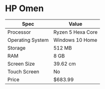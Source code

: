 # HP Omen

| Spec | Value |
|---|---|
| Processor | Ryzen 5 Hexa Core |
| Operating System | Windows 10 Home |
| Storage | 512 MB |
| RAM | 8 GB |
| Screen Size | 39.62 cm |
| Touch Screen | No |
| Price | $683.99 |
